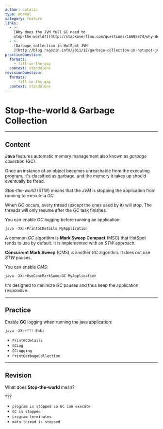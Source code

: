```yaml
---
author: catalin
type: normal
category: feature
links:
  - >-
    [Why does the JVM full GC need to
    stop-the-world?](http://stackoverflow.com/questions/16695874/why-does-the-jvm-full-gc-need-to-stop-the-world){website}
  - >-
    [Garbage collection in HotSpot JVM
    ](http://blog.ragozin.info/2011/12/garbage-collection-in-hotspot-jvm.html){website}
practiceQuestion:
  formats:
    - fill-in-the-gap
  context: standalone
revisionQuestion:
  formats:
    - fill-in-the-gap
  context: standalone
---
```


# Stop-the-world & Garbage Collection


---

## Content

**Java** features automatic memory management also known as *garbage collection* (GC).

Once an instance of an object becomes unreachable from the executing program, it's classified as garbage, and the memory it takes up should eventually be freed.

*Stop-the-world* (STW) means that the *JVM* is stopping the application from running to execute a *GC*.

When *GC* occurs, every thread (except the ones used by it) will stop. The threads will only resume after the *GC* task finishes.

You can enable *GC* logging before running an application:

```java
java -XX:+PrintGCDetails MyApplication
```

A common *GC* algorithm is **Mark Sweep Compact** (MSC) that HotSpot tends to use by default. It is implemented with an *STW* approach.

**Concurrent Mark Sweep** (CMS) is another *GC* algorithm. It does not use *STW* pauses.

You can enable *CMS*:

```java
java -XX:+UseConcMarkSweepGC MyApplication
```

It's designed to minimize *GC* pauses and thus keep the application responsive.


---

## Practice

Enable **GC** logging when running the java application:

```java
java -XX:+??? Enki
```

- `PrintGCDetails` 
- `GCLog` 
- `GCLogging` 
- `PrintGarbageCollection`


---

## Revision

What does **Stop-the-world** mean?

???

- `program is stopped so GC can execute` 
- `GC is stopped` 
- `program terminates` 
- `main thread is stopped`
